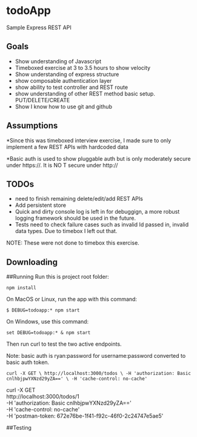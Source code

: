 # todoApp

Sample Express REST API

## Goals
* Show understanding of Javascript
* Timeboxed exercise at 3 to 3.5 hours to show velocity
* Show understanding of express structure
* show composable authentication layer
* show ability to test controller and REST route
* show understanding of other REST method basic setup. PUT/DELETE/CREATE
* Show I know how to use git and github

## Assumptions

*Since this was timeboxed interview exercise, I made sure to only implement a few REST APIs with hardcoded data

*Basic auth is used to show pluggable auth but is only moderately secure under https://. It is NO
T secure under http://


## TODOs
* need to finish remaining delete/edit/add REST APIs
* Add persistent store
* Quick and dirty console log is left in for debuggign, a more robust logging framework should be used in the future.
* Tests need to check failure cases such as invalid Id passed in, invalid data types. Due to timebox I left out that.

NOTE: These were not done to timebox this exercise.

## Downloading


##Running
Run this is project root folder:

`npm install`

On MacOS or Linux, run the app with this command:

`$ DEBUG=todoapp:* npm start`

On Windows, use this command:

`set DEBUG=todoapp:* & npm start`


Then run curl to test the two active endpoints.

Note: basic auth is ryan:password for username:password converted to basic auth token.

`curl -X GET \
  http://localhost:3000/todos \
  -H 'authorization: Basic cnlhbjpwYXNzd29yZA==' \
  -H 'cache-control: no-cache'`

  curl -X GET \
  http://localhost:3000/todos/1 \
  -H 'authorization: Basic cnlhbjpwYXNzd29yZA==' \
  -H 'cache-control: no-cache' \
  -H 'postman-token: 672e76be-1f41-f92c-46f0-2c24747e5ae5'

##Testing

